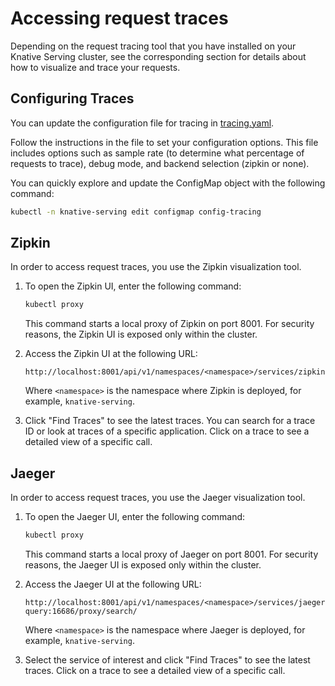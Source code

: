 # Accessing request traces

Depending on the request tracing tool that you have installed on your Knative
Serving cluster, see the corresponding section for details about how to
visualize and trace your requests.

## Configuring Traces

You can update the configuration file for tracing in [tracing.yaml](https://github.com/knative/serving/blob/main/config/core/configmaps/tracing.yaml).

Follow the instructions in the file to set your configuration options. This file includes options such as sample rate (to determine what percentage of requests to trace), debug mode, and backend selection (zipkin or none).

You can quickly explore and update the ConfigMap object with the following command:
```bash
kubectl -n knative-serving edit configmap config-tracing
```

## Zipkin

In order to access request traces, you use the Zipkin visualization tool.

1.  To open the Zipkin UI, enter the following command:

    ```bash
    kubectl proxy
    ```

    This command starts a local proxy of Zipkin on port 8001. For security
    reasons, the Zipkin UI is exposed only within the cluster.

1. Access the Zipkin UI at the following URL:

    ```
    http://localhost:8001/api/v1/namespaces/<namespace>/services/zipkin:9411/proxy/zipkin/
    ```
    Where `<namespace>` is the namespace where Zipkin is deployed, for example, `knative-serving`.
1.  Click "Find Traces" to see the latest traces. You can search for a trace ID
    or look at traces of a specific application. Click on a trace to see a
    detailed view of a specific call.

<!--TODO: Consider adding a video here. -->

## Jaeger

In order to access request traces, you use the Jaeger visualization tool.

1.  To open the Jaeger UI, enter the following command:

    ```bash
    kubectl proxy
    ```

    This command starts a local proxy of Jaeger on port 8001. For security
    reasons, the Jaeger UI is exposed only within the cluster.

1.  Access the Jaeger UI at the following URL:

    ```
    http://localhost:8001/api/v1/namespaces/<namespace>/services/jaeger-query:16686/proxy/search/
    ```
    Where `<namespace>` is the namespace where Jaeger is deployed, for example, `knative-serving`.

1.  Select the service of interest and click "Find Traces" to see the latest
    traces. Click on a trace to see a detailed view of a specific call.

<!--TODO: Consider adding a video here. -->
